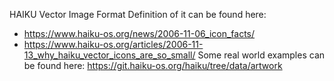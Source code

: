 HAIKU Vector Image Format
Definition of it can be found here:
* https://www.haiku-os.org/news/2006-11-06_icon_facts/
* https://www.haiku-os.org/articles/2006-11-13_why_haiku_vector_icons_are_so_small/
Some real world examples can be found here:
https://git.haiku-os.org/haiku/tree/data/artwork
